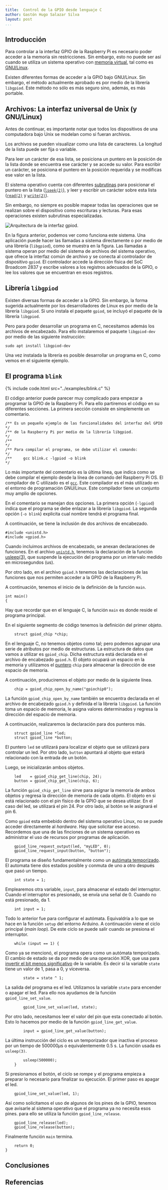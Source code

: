 ```yaml
---
title:  Control de la GPIO desde lenguaje C 
author: Gastón Hugo Salazar Silva
layout: post
...
```


## Introducción

Para controlar a la interfaz GPIO de la Raspberry Pi es necesario poder acceder
a la memoria sin restricciones. Sin embargo, esto no puede ser así cuando se
utiliza un sistema operativo con [memoria
virtual](https://es.wikipedia.org/wiki/Memoria_virtual), tal como es
[GNU/Linux](https://es.wikipedia.org/wiki/GNU/Linux).

Existen diferentes formas de acceder a la GPIO bajo GNU/Linux. Sin embargo, el
método actualmente aprobado es por medio de la librería `libgpiod`. Este método
no sólo es más seguro sino, además, es más portable.

## Archivos: La interfaz universal de Unix (y GNU/Linux)

Antes de continuar, es importante notar que todos los dispositivos de una
computadora bajo Unix se modelan como si fueran archivos.

Los archivos se pueden visualizar como una lista de caracteres. La longitud de
la lista puede ser fija o variable.

Para leer un carácter de esa lista, se posiciona un puntero en la posición de la
lista donde se encuentra ese carácter y se accede su valor. Para escribir un
carácter, se posiciona el puntero en la posición requerida y se
modificas ese valor en la lista.

El sistema operativo cuenta con diferentes
[subrutinas](https://es.wikipedia.org/wiki/Subrutina) para posicionar el puntero
en la lista ([`lseek(2)`](https://man7.org/linux/man-pages/man2/lseek.2.html)),
y leer y escribir un carácter sobre esta lista
([`read(2)`](https://man7.org/linux/man-pages/man2/read.2.html) y
[`write(2)`](https://man7.org/linux/man-pages/man2/write.2.html)).

Sin embargo, no siempre es posible mapear todas las operaciones que se realizan
sobre el dispositivo como escrituras y lecturas. Para esas operaciones existen
subrutinas especializadas.

![Arquitectura de la interfaz `gpiod`.](../assets/figures/arquitectura-gpiod.svg)

En la figura anterior, podemos ver como funciona este sistema. Una aplicación
puede hacer las llamadas a sistema directamente o por medio de una librería
(`libgpiod`), como se muestra en la figura. Las llamadas a sistema operan por
medio del sistema de archivos del sistema operativo, que ofrece la interfaz
común de archivo y se conecta al controlador de dispositivo `gpiod`. El
controlador accede la dirección física del SoC Broadcom 2837 y escribe valores a
los registros adecuados de la GPIO, o lee los valores que se encuentran en esos
registros.
## Librería `libgpiod`

Existen diversas formas de acceder a la GPIO. Sin embargo, la forma sugerida
actualmente por los desarrolladores de Linux es por medio de la librería
`libgpiod`. Si uno instala el paquete `gpiod`, se incluyó el paquete de la
librería `libgpiod`.

Pero para poder desarrollar un programa en C, necesitamos además los archivos de
encabezado. Para ello instalaremos el paquete `libgpiod-dev` por medio de las
siguiente instrucción:

~~~
sudo apt install libgpiod-dev
~~~

Una vez instalada la librería es posible desarrollar un programa en C,
como vemos en el siguiente ejemplo.


## El programa `blink`

{% include code.html src="../examples/blink.c" %}

<script src="http://gist-it.appspot.com/https://github.com/ghsalazar/dsp-raspberrypi/raw/main/examples/blink.c"></script>

El código anterior puede parecer muy complicado para empezar a programar la GPIO
de la Raspberry Pi. Para ello partiremos el código en su diferentes secciones.
La primera sección consiste en simplemente un comentario.

~~~
/** Es un pequeño ejemplo de las funcionalidades del interfaz del GPIO  */
/** de la Raspberry Pi por medio de la librería libgpiod.               */
/**                                                                     */
/** Para compilar el programa, se debe utilizar el comando:             */
/**     gcc blink.c -lgpiod -o blink                                    */

~~~

Lo más importante del comentario es la última línea, que indica como se debe
compilar el ejemplo desde la línea de comando del Raspberry Pi OS. El
compilador de C utilizado es el
[`gcc`](https://iie.fing.edu.uy/~vagonbar/gcc-make/gcc.htm). Este compilador es
el más utilizado en el entorno de programación GNU/Linux. Este compilador tiene
un conjunto muy amplio de opciones.

En el comentario se manejan dos opciones. La primera opción (`-lgpiod`) indica
que el programa se debe enlazar a la librería `libgpiod`. La segunda opción (`-o
blink`) explicita cual nombre tendrá el programa final.

A continuación, se tiene la inclusión de dos archivos de encabezado.

~~~
#include <unistd.h>
#include <gpiod.h>

~~~

Cuando incluimos archivos de encabezado, se anexan declaraciones de funciones.
En el archivo [`unistd.h`](https://en.wikipedia.org/wiki/Unistd.h), tenemos la
declaración de la función
[usleep(3)](https://man7.org/linux/man-pages/man3/usleep.3.html), que suspende
la ejecución del programa por un intervalo medido en microsegundos (us).

Por otro lado, en el archivo `gpiod.h` tenemos las declaraciones de las
funciones que nos permiten acceder a la GPIO de la Raspberry Pi.

A continuación, tenemos el inicio de la definición de la función `main`.

~~~
int main()
{
~~~

Hay que recordar que en el lenguaje C, la función `main` es donde reside el
programa principal.

En el siguiente segmento de código tenemos la definición del primer objeto.

~~~
    struct gpiod_chip *chip;
~~~

En el lenguaje C, no tenemos objetos como tal; pero podemos agrupar una serie de
atributos por medio de estructuras. La estructura de datos que vamos a utilizar
es `gpiod_chip`. Dicha estructura está declarada en el archivo de encabezado
`gpiod.h`. El objeto ocupará un espacio en la memoria y utilizamos el
[puntero](https://es.wikipedia.org/wiki/Puntero_(inform%C3%A1tica)) `chip` para
almacenar la dirección de ese espacio de memoria.

A continuación, produciremos el objeto por medio de la siguiente línea.

~~~
    chip = gpiod_chip_open_by_name("gpiochip0");

~~~

La función `gpiod_chip_open_by_name` también se encuentra declarada en el
archivo de encabezado `gpiod.h` y definida el la librería `libgpiod`. La función
toma un espacio de memoria, le asigna valores determinados y regresa la
dirección del espacio de memoria.

A continuación, realizaremos la declaración para dos punteros más.

~~~
    struct gpiod_line *led;
    struct gpiod_line *button;

~~~

El puntero `led` se utilizará para localizar el objeto que se utilizará para
controlar un led. Por otro lado, `button` apuntará al objeto que estará
relacionado con la entrada de un botón.

Luego, se inicializarán ambos objetos.

~~~
    led    = gpiod_chip_get_line(chip, 24);
    button = gpiod_chip_get_line(chip, 6);

~~~

La función `gpiod_chip_get_line` sirve para asignar la memoria de ambos objetos
y regresa la dirección de memoria de cada objeto. El objeto en si está
relacionado con el pin físico de la GPIO que se desea utilizar. En el caso del
led, se utilizará el pin 24. Por otro lado, al botón se le asignará el pin 6.

Como `gpiod` esta embebido dentro del sistema operativo Linux, no se puede
acceder directamente al *hardware*. Hay que solicitar ese acceso. Recordemos que
una de las finciones de un sistema operativo es administrar el uso de recursos
por programas de aplicación.

~~~
    gpiod_line_request_output(led, "myLED", 0);
    gpiod_line_request_input(button, "button");

~~~

El programa se diseño fundamentalmente como un [autómata
temporizado](https://en.wikipedia.org/wiki/Timed_automaton). El automata tiene
dos estados posible y conmuta de uno a otro después que pasó un tiempo. 

~~~
    int state = 1;
~~~

Emplearemos otra variable, `input`, para almacenar el estado del interruptor.
Cuando el interruptor es presionado, se envía una señal de 0. Cuando no está
presionado, da 1.

~~~
    int input = 1;
~~~

Todo lo anterior fue para configurar el autómata. Equivaldría a lo que se hace
en la función `setup` del entorno Arduino. A continuación viene el ciclo
principal (*main loop*). De este ciclo se puede salir cuando se presiona el
interruptor.

~~~
    while (input == 1) {
~~~

Como ya se mencionó, el programa opera como un autómata temporizado. El cambio
de estado se da por medio de una operación XOR, que usa para [invertir el bit
menos
significativo](https://es.wikipedia.org/wiki/Operador_a_nivel_de_bits#Invirtiendo_bits_selectivamente)
de la variable. Es decir si la variable `state` tiene un valor de 1, pasa a 0, y
viceversa.

~~~
        state = state ^ 1;
~~~

La salida del programa es el led. Utilizamos la variable `state` para encender o
apagar el led. Para ello nos ayudamos de la función `gpiod_line_set_value`.

~~~
        gpiod_line_set_value(led, state);
~~~

Por otro lado, necesitamos leer el valor del pin que esta conectado al botón.
Esto lo hacemos por medio de la función `gpiod_line_get_value`.

~~~
        input = gpiod_line_get_value(button);
~~~

La última instrucción del ciclo es un temporizador que inactiva el proceso por
un tiempo de $500 000 \mu\textrm{s}$ o equivalentemente 0.5 s. La función usada
es `usleep(3)`.

~~~
        usleep(500000);
    }

~~~

Si presionamos el botón, el ciclo se rompe y el programa empieza a preparar lo
necesario para finalizar su ejecución. El primer paso es apagar el led. 

~~~
    gpiod_line_set_value(led, 1);
~~~

Así como solicitamos el uso de algunos de los pines de la GPIO, tenemos que
avisarle al sistema operativo que el programa ya no necesita esos pines. para
ello se utiliza la función `gpiod_line_release`.

~~~
    gpiod_line_release(led);
    gpiod_line_release(button);
~~~

Finalmente función `main` termina.

~~~
    return 0;
}
~~~

## Conclusiones

## Referencias